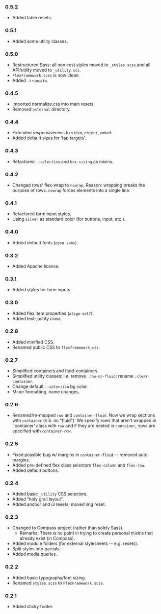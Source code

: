 ### 0.5.2
- Added table resets.

### 0.5.1
- Added some utility classes.

### 0.5.0
- Restructured Sass: all non-rest styles moved to `_styles.scss` and all API/utility moved to `_utility.scs`.
- `FlexFramework.scss` is now clean.
- Added `.truncate`.

### 0.4.5
- Imported normalize.css into main resets.
- Removed `external` directory.

### 0.4.4
- Extended responsiveness to `video`, `object`, `embed`.
- Added default sizes for 'tap targets'.

### 0.4.3
- Refactored `::selection` and `box-sizing` as mixins.

### 0.4.2
- Changed rows' flex-wrap to `nowrap`. Reason: wrapping breaks the purpose of rows. `nowrap` forces elements into a single line.

### 0.4.1
- Refactored form input styles.
- Using `silver` as standard color (for buttons, input, etc.).

### 0.4.0
- Added default fonts (`open sans`).

### 0.3.2
- Added Apache license.

### 0.3.1
- Added styles for form inputs.

### 0.3.0
- Added flex item properties (`align-self`).
- Added text-justify class.

### 0.2.8
- Added minified CSS.
- Renamed public CSS to `flexframework.css`.

### 0.2.7
- Simplified containers and fluid-containers.
- Simplified utility classes: i.e. remove `.row-no-fluid`; rename `.clear-container`.
- Change default `::selection` bg color.
- Minor formatting, name changes.

### 0.2.6
- Renamed/re-mapped `row` and `container-fluid`. Now we wrap sections with `container` (n.b. no "fluid"). We specify rows that aren't wrapped in '.container' class with `row` and if they are nested in `container`, rows are specified with `container-row`.

### 0.2.5
- Fixed possible bug w/ margins in `container-fluid` -- removed auto margins.
- Added pre-defined flex class selectors `flex-column` and `flex-row`.
- Added default buttons.

### 0.2.4
- Added basic `_utility` CSS selectors.
- Added "holy grail layout".
- Added anchor and ul resets; moved img reset.

### 0.2.3
- Changed to Compass project (rather than solely Sass).
    - Remarks: There is no point in trying to create personal mixins that already exist (in Compass).
- Added module folders (for external stylesheets -- e.g. resets).
- Split styles into partials.
- Added media queries.

### 0.2.2
- Added basic typography/font sizing.
- Renamed `styles.scss` to `FlexFramework.scss`.

### 0.2.1
- Added sticky footer.
